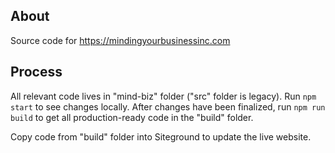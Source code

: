 ## About
Source code for https://mindingyourbusinessinc.com

## Process

All relevant code lives in "mind-biz" folder ("src" folder is legacy). Run `npm start` to see changes locally. After changes have been finalized, run `npm run build` to get all production-ready code in the "build" folder.

Copy code from "build" folder into Siteground to update the live website.